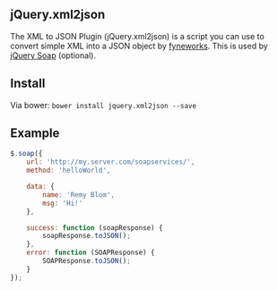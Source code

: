 jQuery.xml2json
---------------
The XML to JSON Plugin (jQuery.xml2json) is a script you can use to convert simple XML into a JSON object by [fyneworks](https://www.fyneworks.com/jquery/xml-to-json/).
This is used by [jQuery Soap](https://github.com/doedje/jquery.soap) (optional).
 
Install
-------
Via bower:
`bower install jquery.xml2json --save`

Example
-------
```Javascript
$.soap({
    url: 'http://my.server.com/soapservices/',
    method: 'helloWorld',

    data: {
        name: 'Remy Blom',
        msg: 'Hi!'
    },

    success: function (soapResponse) {
        soapResponse.toJSON();
    },
    error: function (SOAPResponse) {
        SOAPResponse.toJSON();
    }
});
```